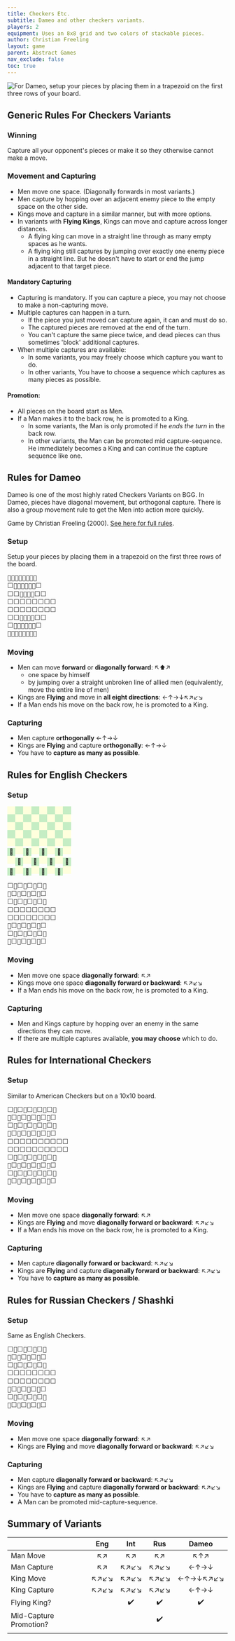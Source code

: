 ```yaml
---
title: Checkers Etc.
subtitle: Dameo and other checkers variants.
players: 2
equipment: Uses an 8x8 grid and two colors of stackable pieces.
author: Christian Freeling
layout: game
parent: Abstract Games
nav_exclude: false
toc: true
---
```



![For Dameo, setup your pieces by placing them in a trapezoid on the first three rows of your board.](abstract-dameo.jpg)  


## Generic Rules For Checkers Variants

### Winning

Capture all your opponent's pieces or make it so they otherwise cannot make a move.


### Movement and Capturing

- Men move one space. (Diagonally forwards in most variants.)
- Men capture by hopping over an adjacent enemy piece to the empty space on the other side.
- Kings move and capture in a similar manner, but with more options.
- In variants with **Flying Kings**, Kings can move and capture across longer distances.
    - A flying king can move in a straight line through as many empty spaces as he wants.
    - A flying king still captures by jumping over exactly one enemy piece in a straight line. But he doesn't have to start or end the jump adjacent to that target piece.

#### Mandatory Capturing

- Capturing is mandatory. If you can capture a piece, you may not choose to make a non-capturing move.
- Multiple captures can happen in a turn.
    - If the piece you just moved can capture again, it can and must do so. 
    - The captured pieces are removed at the end of the turn. 
    - You can't capture the same piece twice, and dead pieces can thus sometimes 'block' additional captures.
- When multiple captures are available:
    - In some variants, you may freely choose which capture you want to do.
    - In other variants, You have to choose a sequence which captures as many pieces as possible.

#### Promotion:

- All pieces on the board start as Men.
- If a Man makes it to the back row, he is promoted to a King. 
    - In some variants, the Man is only promoted if he *ends the turn* in the back row.
    - In other variants, the Man can be promoted mid capture-sequence. He immediately becomes a King and can continue the capture sequence like one.

<!--
- If a Man ends his move on the back row, he is promoted to a King. 
- If a Man makes it to the back row in the middle of capture sequence, what happens?
    - In some variants, the Man immediately becomes a King and can continue the capture sequence.
    - In other variants, the Man is not promoted mid capture-sequence. He is only promoted if he ends his turn in the back row.
-->


## Rules for Dameo

Dameo is one of the most highly rated Checkers Variants on BGG.
In Dameo, pieces have diagonal movement, but orthogonal capture.
There is also a group movement rule to get the Men into action more quickly.

Game by Christian Freeling (2000).
[See here for full rules](https://boardgamegeek.com/thread/1747520/dameo-rule-set).
<!--
[See here for full rules](https://boardgamegeek.com/thread/1747520/dameo-rule-set) [and Strategy](https://mindsports.nl/images/stories/arena/damvar/Dameo.pdf) -->



### Setup

Setup your pieces by placing them in a trapezoid on the first three rows of the board.

<pre style="line-height:1.3;">
🔵🔵🔵🔵🔵🔵🔵🔵
⬜🔵🔵🔵🔵🔵🔵⬜
⬜⬜🔵🔵🔵🔵⬜⬜
⬜⬜⬜⬜⬜⬜⬜⬜
⬜⬜⬜⬜⬜⬜⬜⬜
⬜⬜🔴🔴🔴🔴⬜⬜
⬜🔴🔴🔴🔴🔴🔴⬜
🔴🔴🔴🔴🔴🔴🔴🔴
</pre>

<!--
⬜🟨⬜🟨⬜🟨⬜🟨
🟨⬜🟨⬜🟨⬜🟨⬜
⬜🟨⬜🟨⬜🟨⬜🟨
🟨⬜🟨⬜🟨⬜🟨⬜
⬜🟨⬜🟨⬜🟨⬜🟨
🟨⬜🟨⬜🟨⬜🟨⬜
⬜🟨⬜🟨⬜🟨⬜🟨
🟨⬜🟨⬜🟨⬜🟨⬜
⚫🔴⚪
⬛ 🔵🟡🟫
⬜⬜⬜⬜⬜⬜⬜⬜
⬜⬜⬜⬜⬜⬜⬜⬜
⬜⬜⬜⬜⬜⬜⬜⬜
⬜⬜⬜⬜⬜⬜⬜⬜
⬜⬜⬜⬜⬜⬜⬜⬜
⬜⬜⬜⬜⬜⬜⬜⬜
⬜⬜⬜⬜⬜⬜⬜⬜
⬜⬜⬜⬜⬜⬜⬜⬜
⬜🟫⬜🟫⬜🟫⬜🟫
🟫⬜🟫⬜🟫⬜🟫⬜
⬜🟫⬜🟫⬜🟫⬜🟫
🟫⬜🟫⬜🟫⬜🟫⬜
⬜🟫⬜🟫⬜🟫⬜🟫
🟫⬜🟫⬜🟫⬜🟫⬜
⬜🟫⬜🟫⬜🟫⬜🟫
🟫⬜🟫⬜🟫⬜🟫⬜
-->

### Moving

- Men can move **forward** or **diagonally forward**: ↖⬆↗
    - one space by himself
    - by jumping over a straight  unbroken line of allied men (equivalently, move the entire line of men)
- Kings are **Flying** and move in **all eight directions**: ←↑→↓↖↗↙↘
- If a Man ends his move on the back row, he is promoted to a King. 

### Capturing

- Men capture **orthogonally** ←↑→↓
- Kings are **Flying** and capture **orthogonally**: ←↑→↓
- You have to **capture as many as possible**.







## Rules for English Checkers


### Setup


<style>
.checkerboard{
    line-height: 1.3em;
}
.gSq{
    display: inline-block;
    height: 1.3em;
    width: 1.3em;
    text-align: center;
    background-color: #c5edc4;
}
.wSq{
    display: inline-block;
    height: 1.3em;
    width: 1.3em;
    text-align: center;
    background-color: #ffffdd;
}
</style>

<div class="checkerboard">
<span class="wSq"></span><span class="gSq"></span><span class="wSq"></span><span class="gSq"></span><span class="wSq"></span><span class="gSq"></span><span class="wSq"></span><span class="gSq"></span><br>
<span class="gSq"></span><span class="wSq"></span><span class="gSq"></span><span class="wSq"></span><span class="gSq"></span><span class="wSq"></span><span class="gSq"></span><span class="wSq"></span><br>
<span class="wSq"></span><span class="gSq"></span><span class="wSq"></span><span class="gSq"></span><span class="wSq"></span><span class="gSq"></span><span class="wSq"></span><span class="gSq"></span><br>
<span class="gSq"></span><span class="wSq"></span><span class="gSq"></span><span class="wSq"></span><span class="gSq"></span><span class="wSq"></span><span class="gSq"></span><span class="wSq"></span><br>
<span class="wSq"></span><span class="gSq"></span><span class="wSq"></span><span class="gSq"></span><span class="wSq"></span><span class="gSq"></span><span class="wSq"></span><span class="gSq"></span><br>
<span class="gSq">🔴</span><span class="wSq"></span><span class="gSq">🔴</span><span class="wSq"></span><span class="gSq">🔴</span><span class="wSq"></span><span class="gSq">🔴</span><span class="wSq"></span><br>
<span class="wSq"></span><span class="gSq">🔴</span><span class="wSq"></span><span class="gSq">🔴</span><span class="wSq"></span><span class="gSq">🔴</span><span class="wSq"></span><span class="gSq">🔴</span><br>
<span class="gSq">🔴</span><span class="wSq"></span><span class="gSq">🔴</span><span class="wSq"></span><span class="gSq">🔴</span><span class="wSq"></span><span class="gSq">🔴</span><span class="wSq"></span><br>
</div>

<pre style="line-height:1.3;">
⬜🔵⬜🔵⬜🔵⬜🔵
🔵⬜🔵⬜🔵⬜🔵⬜
⬜🔵⬜🔵⬜🔵⬜🔵
⬜⬜⬜⬜⬜⬜⬜⬜
⬜⬜⬜⬜⬜⬜⬜⬜
🔴⬜🔴⬜🔴⬜🔴⬜
⬜🔴⬜🔴⬜🔴⬜🔴
🔴⬜🔴⬜🔴⬜🔴⬜
</pre>



### Moving

- Men move one space **diagonally forward**: ↖↗ 
- Kings move one space **diagonally forward or backward**: ↖↗↙↘
- If a Man ends his move on the back row, he is promoted to a King. 

### Capturing

- Men and Kings capture by hopping over an enemy in the same directions they can move.
- If there are multiple captures available, **you may choose** which to do.






## Rules for International Checkers

### Setup

Similar to American Checkers but on a 10x10 board.

<pre style="line-height:1.3;">
⬜🔵⬜🔵⬜🔵⬜🔵⬜🔵
🔵⬜🔵⬜🔵⬜🔵⬜🔵⬜
⬜🔵⬜🔵⬜🔵⬜🔵⬜🔵
🔵⬜🔵⬜🔵⬜🔵⬜🔵⬜
⬜⬜⬜⬜⬜⬜⬜⬜⬜⬜
⬜⬜⬜⬜⬜⬜⬜⬜⬜⬜
⬜🔴⬜🔴⬜🔴⬜🔴⬜🔴
🔴⬜🔴⬜🔴⬜🔴⬜🔴⬜
⬜🔴⬜🔴⬜🔴⬜🔴⬜🔴
🔴⬜🔴⬜🔴⬜🔴⬜🔴⬜
</pre>




### Moving

- Men move one space **diagonally forward**: ↖↗ 
- Kings are **Flying** and move **diagonally forward or backward**: ↖↗↙↘
- If a Man ends his move on the back row, he is promoted to a King. 

### Capturing

- Men capture **diagonally forward or backward**: ↖↗↙↘
- Kings are **Flying** and capture **diagonally forward or backward**: ↖↗↙↘ 
- You have to **capture as many as possible**.










## Rules for Russian Checkers / Shashki

### Setup

Same as English Checkers.


<pre style="line-height:1.3;">
⬜🔵⬜🔵⬜🔵⬜🔵
🔵⬜🔵⬜🔵⬜🔵⬜
⬜🔵⬜🔵⬜🔵⬜🔵
⬜⬜⬜⬜⬜⬜⬜⬜
⬜⬜⬜⬜⬜⬜⬜⬜
🔴⬜🔴⬜🔴⬜🔴⬜
⬜🔴⬜🔴⬜🔴⬜🔴
🔴⬜🔴⬜🔴⬜🔴⬜
</pre>



### Moving

- Men move one space **diagonally forward**: ↖↗ 
- Kings are **Flying** and move **diagonally forward or backward**: ↖↗↙↘

### Capturing

- Men capture **diagonally forward or backward**: ↖↗↙↘
- Kings are **Flying** and capture **diagonally forward or backward**: ↖↗↙↘
- You have to **capture as many as possible**.
- A Man can be promoted mid-capture-sequence.

<!--- A Man is promoted to King if he reaches the back row,  mid-capture-sequence.-->




## Summary of Variants

|  | Eng | Int | Rus | Dameo |
|:--|:-:|:-:|:-:|:-:|
| Man Move | ↖↗ | ↖↗ | ↖↗ | ↖↑↗ |
| Man Capture | ↖↗ | ↖↗↙↘ | ↖↗↙↘ | ←↑→↓ |
| King Move | ↖↗↙↘ | ↖↗↙↘ | ↖↗↙↘ | ←↑→↓↖↗↙↘ |
| King Capture | ↖↗↙↘ | ↖↗↙↘ | ↖↗↙↘ | ←↑→↓ |
| Flying King? |  | ✔️ | ✔️ | ✔️ |
| Mid-Capture Promotion? |  |  | ✔️ |  |
|  |  |  |  |  |



<!--
←↑→↓
←↑→↓↖↗↙↘
←↖↑↗→↘↓↙
-->

